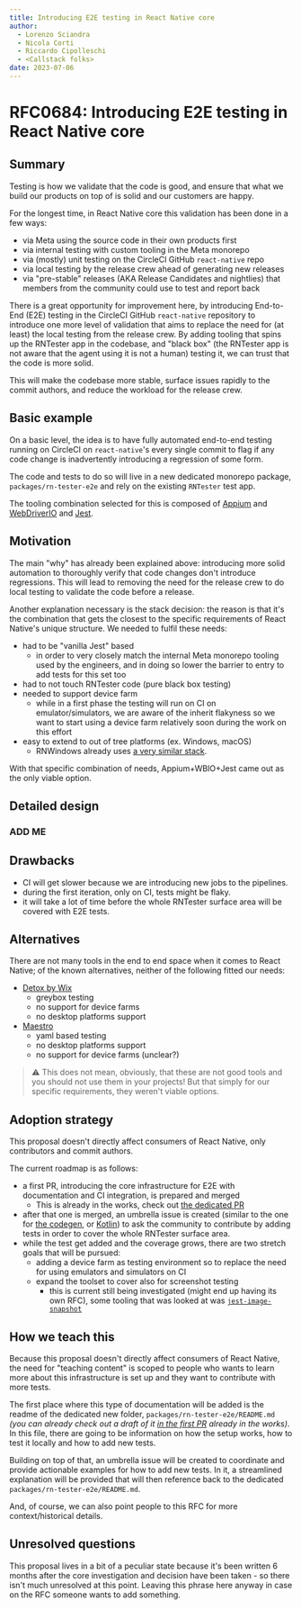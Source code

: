 ```yaml
---
title: Introducing E2E testing in React Native core
author:
  - Lorenzo Sciandra
  - Nicola Corti
  - Riccardo Cipolleschi
  - <Callstack folks>
date: 2023-07-06
---
```


# RFC0684: Introducing E2E testing in React Native core

## Summary

Testing is how we validate that the code is good, and ensure that what we build our products on top of is solid and our customers are happy.

For the longest time, in React Native core this validation has been done in a few ways:

- via Meta using the source code in their own products first
- via internal testing with custom tooling in the Meta monorepo
- via (mostly) unit testing on the CircleCI GitHub `react-native` repo
- via local testing by the release crew ahead of generating new releases
- via "pre-stable" releases (AKA Release Candidates and nightlies) that members from the community could use to test and report back

There is a great opportunity for improvement here, by introducing End-to-End (E2E) testing in the CircleCI GitHub `react-native` repository to introduce one more level of validation that aims to replace the need for (at least) the local testing from the release crew. By adding tooling that spins up the RNTester app in the codebase, and "black box" (the RNTester app is not aware that the agent using it is not a human) testing it, we can trust that the code is more solid.

This will make the codebase more stable, surface issues rapidly to the commit authors, and reduce the workload for the release crew.

## Basic example

On a basic level, the idea is to have fully automated end-to-end testing running on CircleCI on `react-native`'s every single commit to flag if any code change is inadvertently introducing a regression of some form.

The code and tests to do so will live in a new dedicated monorepo package, `packages/rn-tester-e2e` and rely on the existing `RNTester` test app.

The tooling combination selected for this is composed of [Appium](https://appium.io/) and [WebDriverIO](https://webdriver.io/) and [Jest](https://jestjs.io/).

## Motivation

The main "why" has already been explained above: introducing more solid automation to thoroughly verify that code changes don't introduce regressions. This will lead to removing the need for the release crew to do local testing to validate the code before a release.

Another explanation necessary is the stack decision: the reason is that it's the combination that gets the closest to the specific requirements of React Native's unique structure. We needed to fulfil these needs:

- had to be "vanilla Jest" based
  - in order to very closely match the internal Meta monorepo tooling used by the engineers, and in doing so lower the barrier to entry to add tests for this set too
- had to not touch RNTester code (pure black box testing)
- needed to support device farm
  - while in a first phase the testing will run on CI on emulator/simulators, we are aware of the inherit flakyness so we want to start using a device farm relatively soon during the work on this effort
- easy to extend to out of tree platforms (ex. Windows, macOS)
  - RNWindows already uses [a very similar stack](https://github.com/microsoft/react-native-windows/blob/main/docs/e2e-testing.md).

With that specific combination of needs, Appium+WBIO+Jest came out as the only viable option.

## Detailed design

### ADD ME

## Drawbacks

- CI will get slower because we are introducing new jobs to the pipelines.
- during the first iteration, only on CI, tests might be flaky.
- it will take a lot of time before the whole RNTester surface area will be covered with E2E tests.

## Alternatives

There are not many tools in the end to end space when it comes to React Native; of the known alternatives, neither of the following fitted our needs:

- [Detox by Wix](https://github.com/wix/Detox)
  - greybox testing
  - no support for device farms
  - no desktop platforms support
- [Maestro](https://github.com/mobile-dev-inc/maestro)
  - yaml based testing
  - no desktop platforms support
  - no support for device farms (unclear?)

> ⚠️ This does not mean, obviously, that these are not good tools and you should not use them in your projects! But that simply for our specific requirements, they weren't viable options.

## Adoption strategy

This proposal doesn't directly affect consumers of React Native, only contributors and commit authors.

The current roadmap is as follows:

- a first PR, introducing the core infrastructure for E2E with documentation and CI integration, is prepared and merged
  - This is already in the works, check out [the dedicated PR](https://github.com/facebook/react-native/pull/36267)
- after that one is merged, an umbrella issue is created (similar to the one for [the codegen](https://github.com/facebook/react-native/issues/34872), or [Kotlin](https://github.com/facebook/react-native/issues/37708)) to ask the community to contribute by adding tests in order to cover the whole RNTester surface area.
- while the test get added and the coverage grows, there are two stretch goals that will be pursued:
  - adding a device farm as testing environment so to replace the need for using emulators and simulators on CI
  - expand the toolset to cover also for screenshot testing
    - this is current still being investigated (might end up having its own RFC), some tooling that was looked at was [`jest-image-snapshot`](https://github.com/americanexpress/jest-image-snapshot)

## How we teach this

Because this proposal doesn't directly affect consumers of React Native, the need for "teaching content" is scoped to people who wants to learn more about this infrastructure is set up and they want to contribute with more tests.

The first place where this type of documentation will be added is the readme of the dedicated new folder, `packages/rn-tester-e2e/README.md` *(you can already check out a draft of it [in the first PR](https://github.com/mateuszm22/react-native/blob/k+m/new-rn-tester-E2E/packages/rn-tester-e2e/README.md) already in the works)*. In this file, there are going to be information on how the setup works, how to test it locally and how to add new tests.

Building on top of that, an umbrella issue will be created to coordinate and provide actionable examples for how to add new tests. In it, a streamlined explanation will be provided that will then reference back to the dedicated `packages/rn-tester-e2e/README.md`.

And, of course, we can also point people to this RFC for more context/historical details.

## Unresolved questions

This proposal lives in a bit of a peculiar state because it's been written 6 months after the core investigation and decision have been taken - so there isn't much unresolved at this point. Leaving this phrase here anyway in case on the RFC someone wants to add something.
